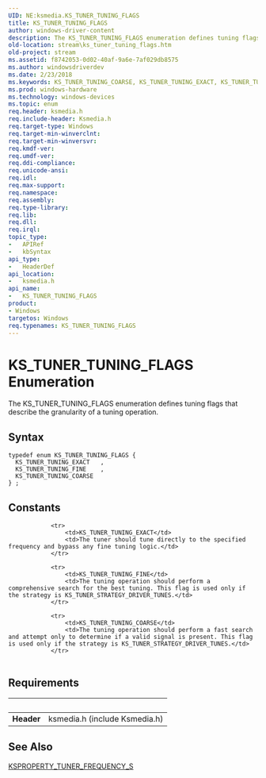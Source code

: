 ```yaml
---
UID: NE:ksmedia.KS_TUNER_TUNING_FLAGS
title: KS_TUNER_TUNING_FLAGS
author: windows-driver-content
description: The KS_TUNER_TUNING_FLAGS enumeration defines tuning flags that describe the granularity of a tuning operation.
old-location: stream\ks_tuner_tuning_flags.htm
old-project: stream
ms.assetid: f8742053-0d02-40af-9a6e-7af029db8575
ms.author: windowsdriverdev
ms.date: 2/23/2018
ms.keywords: KS_TUNER_TUNING_COARSE, KS_TUNER_TUNING_EXACT, KS_TUNER_TUNING_FINE, KS_TUNER_TUNING_FLAGS, KS_TUNER_TUNING_FLAGS enumeration [Streaming Media Devices], ksmedia/KS_TUNER_TUNING_COARSE, ksmedia/KS_TUNER_TUNING_EXACT, ksmedia/KS_TUNER_TUNING_FINE, ksmedia/KS_TUNER_TUNING_FLAGS, stream.ks_tuner_tuning_flags, vidcapstruct_af322917-69e6-4688-885d-45422c594348.xml
ms.prod: windows-hardware
ms.technology: windows-devices
ms.topic: enum
req.header: ksmedia.h
req.include-header: Ksmedia.h
req.target-type: Windows
req.target-min-winverclnt: 
req.target-min-winversvr: 
req.kmdf-ver: 
req.umdf-ver: 
req.ddi-compliance: 
req.unicode-ansi: 
req.idl: 
req.max-support: 
req.namespace: 
req.assembly: 
req.type-library: 
req.lib: 
req.dll: 
req.irql: 
topic_type:
-	APIRef
-	kbSyntax
api_type:
-	HeaderDef
api_location:
-	ksmedia.h
api_name:
-	KS_TUNER_TUNING_FLAGS
product:
- Windows
targetos: Windows
req.typenames: KS_TUNER_TUNING_FLAGS
---
```


# KS_TUNER_TUNING_FLAGS Enumeration
The KS_TUNER_TUNING_FLAGS enumeration defines tuning flags that describe the granularity of a tuning operation.

## Syntax
```
typedef enum KS_TUNER_TUNING_FLAGS {
  KS_TUNER_TUNING_EXACT   ,
  KS_TUNER_TUNING_FINE    ,
  KS_TUNER_TUNING_COARSE
} ;
```

## Constants

<table>
            
                <tr>
                    <td>KS_TUNER_TUNING_EXACT</td>
                    <td>The tuner should tune directly to the specified frequency and bypass any fine tuning logic.</td>
                </tr>
            
                <tr>
                    <td>KS_TUNER_TUNING_FINE</td>
                    <td>The tuning operation should perform a comprehensive search for the best tuning. This flag is used only if the strategy is KS_TUNER_STRATEGY_DRIVER_TUNES.</td>
                </tr>
            
                <tr>
                    <td>KS_TUNER_TUNING_COARSE</td>
                    <td>The tuning operation should perform a fast search and attempt only to determine if a valid signal is present. This flag is used only if the strategy is KS_TUNER_STRATEGY_DRIVER_TUNES.</td>
                </tr>
</table>


## Requirements
| &nbsp; | &nbsp; |
| ---- |:---- |
| **Header** | ksmedia.h (include Ksmedia.h) |

## See Also

<a href="https://msdn.microsoft.com/library/windows/hardware/ff565839">KSPROPERTY_TUNER_FREQUENCY_S</a>